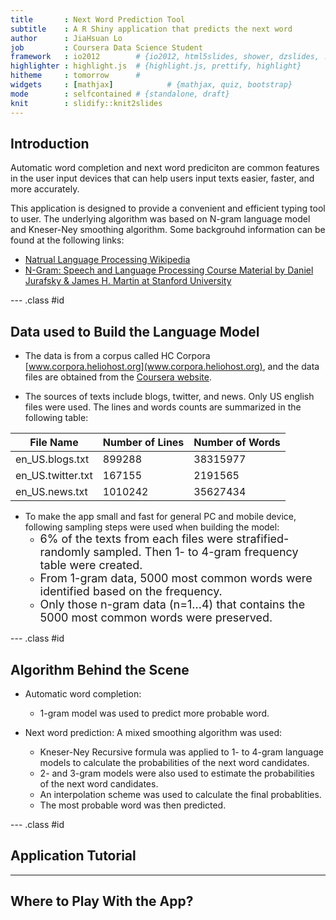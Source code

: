 ```yaml
---
title       : Next Word Prediction Tool
subtitle    : A R Shiny application that predicts the next word   
author      : JiaHsuan Lo   
job         : Coursera Data Science Student
framework   : io2012        # {io2012, html5slides, shower, dzslides, ...}
highlighter : highlight.js  # {highlight.js, prettify, highlight}
hitheme     : tomorrow      # 
widgets     : [mathjax]            # {mathjax, quiz, bootstrap}
mode        : selfcontained # {standalone, draft}
knit        : slidify::knit2slides
---
```


## Introduction

Automatic word completion and next word prediciton are common features in the user input devices that can help users input texts easier, faster, and more accurately. 

This application is designed to provide a convenient and efficient typing tool to user. The underlying algorithm was based on N-gram language model and Kneser-Ney smoothing algorithm. Some backgrouhd information can be found at the following links:

* [Natrual Language Processing Wikipedia](https://en.wikipedia.org/wiki/Natural_language_processing)
* [N-Gram: Speech and Language Processing Course Material by Daniel Jurafsky & James H. Martin at Stanford University](https://lagunita.stanford.edu/c4x/Engineering/CS-224N/asset/slp4.pdf)

--- .class #id

## Data used to Build the Language Model

* The data is from a corpus called HC Corpora [www.corpora.heliohost.org](www.corpora.heliohost.org), and the data files are obtained from the [Coursera website](https://d396qusza40orc.cloudfront.net/dsscapstone/dataset/Coursera-SwiftKey.zip).

* The sources of texts include blogs, twitter, and news. Only US english files were used. The lines and words counts are summarized in the following table:

File Name         |   Number of Lines          |    Number of Words  
------------------|----------------------------|-------------------------
en_US.blogs.txt   |  899288 	               |    38315977
en_US.twitter.txt |  167155                    |	2191565
en_US.news.txt    |  1010242 	               |    35627434 

* To make the app small and fast for general PC and mobile device, following sampling steps were used when building the model:
    + <font size="4">6% of the texts from each files were strafified-randomly sampled. Then 1- to 4-gram frequency table were created.</font> 
    + <font size="4">From 1-gram data, 5000 most common words were identified based on the frequency.</font>
    + <font size="4">Only those n-gram data (n=1...4) that contains the 5000 most common words were preserved.</font>

--- .class #id 

## Algorithm Behind the Scene

* Automatic word completion:
    + 1-gram model was used to predict more probable word.
    
* Next word prediction: A mixed smoothing algorithm was used:
    + Kneser-Ney Recursive formula was applied to 1- to 4-gram language models to calculate the probabilities of the next word candidates.
    + 2- and 3-gram models were also used to estimate the probabilities of the next word candidates.
    + An interpolation scheme was used to calculate the final probablities.
    + The most probable word was then predicted.




--- .class #id

## Application Tutorial



---

## Where to Play With the App?
